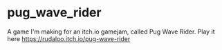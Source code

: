 # pug_wave_rider
A game I'm making for an itch.io gamejam, called Pug Wave Rider. Play it here
https://rudaloo.itch.io/pug-wave-rider
